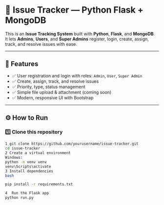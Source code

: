 # 🐍 Issue Tracker — Python Flask + MongoDB

This is an **Issue Tracking System** built with **Python**, **Flask**, and **MongoDB**.  
It lets **Admins**, **Users**, and **Super Admins** register, login, create, assign, track, and resolve issues with ease.

---

## 🚀 **Features**

- ✅ User registration and login with roles: `Admin`, `User`, `Super Admin`
- ✅ Create, assign, track, and resolve issues
- ✅ Priority, type, status management
- ✅ Simple file upload & attachment (coming soon)
- ✅ Modern, responsive UI with Bootstrap

---

## ⚙️ **How to Run**

### 1️⃣ Clone this repository

```bash
1 git clone https://github.com/yourusername/issue-tracker.git
cd issue-tracker
2️ Create a virtual environment
Windows:
python -m venv venv
venv\Scripts\activate
3️ Install dependencies
bash

pip install -r requirements.txt

4  Run the Flask app
python run.py